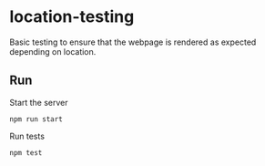 # location-testing

Basic testing to ensure that the webpage is rendered as expected depending on location.

## Run

Start the server

```
npm run start
```

Run tests


```
npm test
```